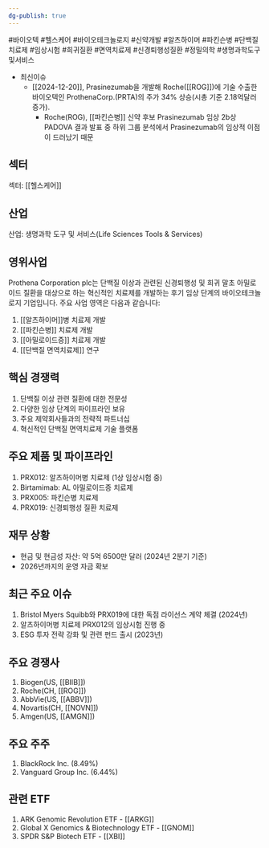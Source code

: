 ```yaml
---
dg-publish: true
---
```

#바이오텍 #헬스케어  #바이오테크놀로지 #신약개발 #알츠하이머 #파킨슨병 #단백질치료제 #임상시험 #희귀질환 #면역치료제 #신경퇴행성질환 #정밀의학 #생명과학도구및서비스



- 최신이슈
	- [[2024-12-20]], Prasinezumab을 개발해 Roche([[ROG]])에 기술 수출한 바이오텍인 ProthenaCorp.(PRTA)의 주가 34% 상승(시총 기준 2.18억달러 증가). 
		- Roche(ROG), [[파킨슨병]] 신약 후보 Prasinezumab 임상 2b상 PADOVA 결과 발표 중 하위 그룹 분석에서 Prasinezumab의 임상적 이점이 드러났기 때문
		  

## 섹터

섹터: [[헬스케어]]

## 산업

산업: 생명과학 도구 및 서비스(Life Sciences Tools & Services)

## 영위사업

Prothena Corporation plc는 단백질 이상과 관련된 신경퇴행성 및 희귀 말초 아밀로이드 질환을 대상으로 하는 혁신적인 치료제를 개발하는 후기 임상 단계의 바이오테크놀로지 기업입니다. 주요 사업 영역은 다음과 같습니다:

1. [[알츠하이머]]병 치료제 개발
2. [[파킨슨병]] 치료제 개발
3. [[아밀로이드증]] 치료제 개발
4. [[단백질 면역치료제]] 연구

## 핵심 경쟁력

1. 단백질 이상 관련 질환에 대한 전문성
2. 다양한 임상 단계의 파이프라인 보유
3. 주요 제약회사들과의 전략적 파트너십
4. 혁신적인 단백질 면역치료제 기술 플랫폼

## 주요 제품 및 파이프라인

1. PRX012: 알츠하이머병 치료제 (1상 임상시험 중)
2. Birtamimab: AL 아밀로이드증 치료제
3. PRX005: 파킨슨병 치료제
4. PRX019: 신경퇴행성 질환 치료제

## 재무 상황

- 현금 및 현금성 자산: 약 5억 6500만 달러 (2024년 2분기 기준)
- 2026년까지의 운영 자금 확보

## 최근 주요 이슈

1. Bristol Myers Squibb와 PRX019에 대한 독점 라이선스 계약 체결 (2024년)
2. 알츠하이머병 치료제 PRX012의 임상시험 진행 중
3. ESG 투자 전략 강화 및 관련 펀드 출시 (2023년)

## 주요 경쟁사

1. Biogen(US, [[BIIB]])
2. Roche(CH, [[ROG]])
3. AbbVie(US, [[ABBV]])
4. Novartis(CH, [[NOVN]])
5. Amgen(US, [[AMGN]])

## 주요 주주

1. BlackRock Inc. (8.49%)
2. Vanguard Group Inc. (6.44%)

## 관련 ETF

1. ARK Genomic Revolution ETF - [[ARKG]]
2. Global X Genomics & Biotechnology ETF - [[GNOM]]
3. SPDR S&P Biotech ETF - [[XBI]]